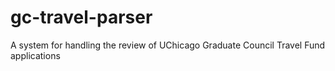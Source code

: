 # gc-travel-parser
A system for handling the review of UChicago Graduate Council Travel Fund applications
